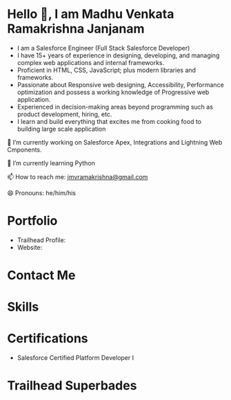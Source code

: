 # Hello 👋, I am Madhu Venkata Ramakrishna Janjanam


* I am a Salesforce Engineer (Full Stack Salesforce Developer)
* I have 15+ years of experience in designing, developing, and managing complex web applications and internal frameworks. 
* Proficient in HTML, CSS, JavaScript; plus modern libraries and frameworks.
* Passionate about Responsive web designing, Accessibility, Performance optimization and possess a working knowledge of Progressive web application.
* Experienced in decision-making areas beyond programming such as product development, hiring, etc.
* I learn and build everything that excites me from cooking food to building large scale application

🔭 I’m currently working on Salesforce Apex, Integrations and Lightning Web Cmponents.

🌱 I’m currently learning Python

📫 How to reach me: jmvramakrishna@gmail.com

😄 Pronouns: he/him/his

# Portfolio

- Trailhead Profile: 
- Website:

# Contact Me

# Skills

# Certifications
* Salesforce Certified Platform Developer I

# Trailhead Superbades
